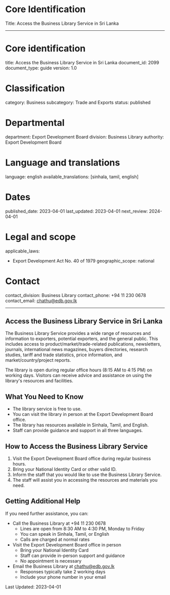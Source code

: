 # Core Identification
Title: Access the Business Library Service in Sri Lanka

---
# Core identification
title: Access the Business Library Service in Sri Lanka
document_id: 2099
document_type: guide
version: 1.0

# Classification
category: Business
subcategory: Trade and Exports
status: published

# Departmental
department: Export Development Board
division: Business Library
authority: Export Development Board

# Language and translations
language: english
available_translations: [sinhala, tamil, english]

# Dates
published_date: 2023-04-01
last_updated: 2023-04-01
next_review: 2024-04-01

# Legal and scope
applicable_laws:
 - Export Development Act No. 40 of 1979
geographic_scope: national

# Contact
contact_division: Business Library
contact_phone: +94 11 230 0678
contact_email: chathu@edb.gov.lk

---

## Access the Business Library Service in Sri Lanka

The Business Library Service provides a wide range of resources and information to exporters, potential exporters, and the general public. This includes access to product/market/trade-related publications, newsletters, journals, international news magazines, buyers directories, research studies, tariff and trade statistics, price information, and market/country/project reports.

The library is open during regular office hours (8:15 AM to 4:15 PM) on working days. Visitors can receive advice and assistance on using the library's resources and facilities.

## What You Need to Know

- The library service is free to use.
- You can visit the library in person at the Export Development Board office.
- The library has resources available in Sinhala, Tamil, and English.
- Staff can provide guidance and support in all three languages.

## How to Access the Business Library Service

1. Visit the Export Development Board office during regular business hours.
2. Bring your National Identity Card or other valid ID.
3. Inform the staff that you would like to use the Business Library Service.
4. The staff will assist you in accessing the resources and materials you need.

## Getting Additional Help

If you need further assistance, you can:

- Call the Business Library at +94 11 230 0678
    - Lines are open from 8:30 AM to 4:30 PM, Monday to Friday
    - You can speak in Sinhala, Tamil, or English
    - Calls are charged at normal rates
- Visit the Export Development Board office in person
    - Bring your National Identity Card
    - Staff can provide in-person support and guidance
    - No appointment is necessary
- Email the Business Library at chathu@edb.gov.lk
    - Responses typically take 2 working days
    - Include your phone number in your email

Last Updated: 2023-04-01